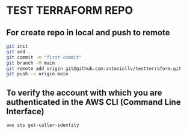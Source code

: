# TEST TERRAFORM REPO

## For create repo in local and push to remote
```BASH
git init
git add .
git commit -m "first commit"
git branch -M main
git remote add origin git@github.com:antoniollv/testterraform.git
git push -u origin main
```
## To verify the account with which you are authenticated in the AWS CLI (Command Line Interface)
```BASH
aws sts get-caller-identity
```